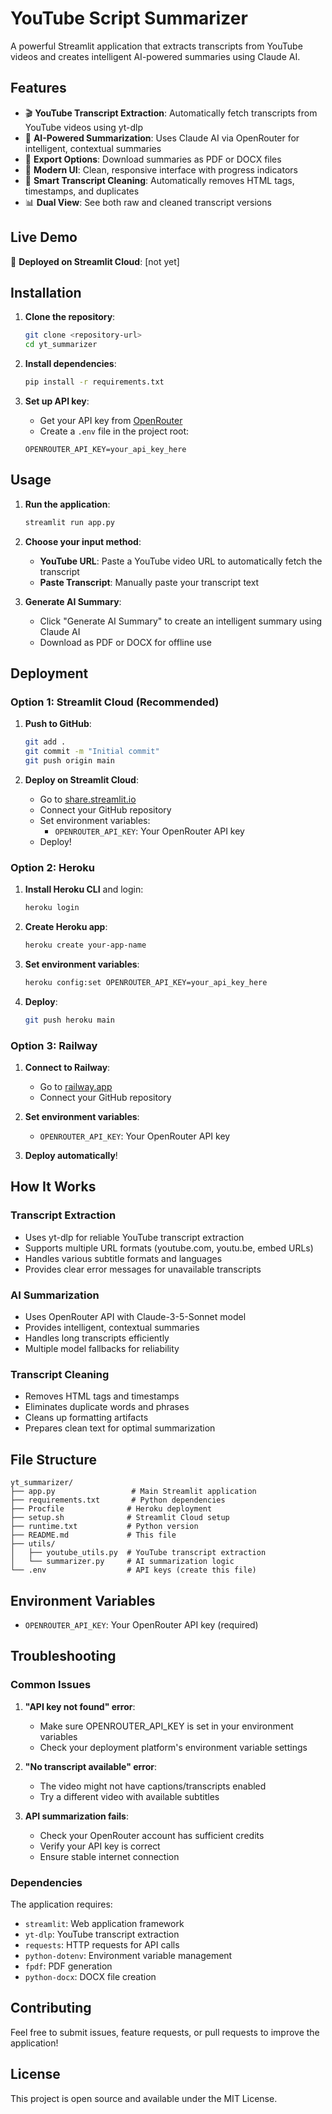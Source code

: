 # YouTube Script Summarizer

A powerful Streamlit application that extracts transcripts from YouTube videos and creates intelligent AI-powered summaries using Claude AI.

## Features

- 🎬 **YouTube Transcript Extraction**: Automatically fetch transcripts from YouTube videos using yt-dlp
- 🤖 **AI-Powered Summarization**: Uses Claude AI via OpenRouter for intelligent, contextual summaries
- 💾 **Export Options**: Download summaries as PDF or DOCX files
- 🎨 **Modern UI**: Clean, responsive interface with progress indicators
- 🔧 **Smart Transcript Cleaning**: Automatically removes HTML tags, timestamps, and duplicates
- 📊 **Dual View**: See both raw and cleaned transcript versions

## Live Demo

🚀 **Deployed on Streamlit Cloud**: [not yet]

## Installation

1. **Clone the repository**:
   ```bash
   git clone <repository-url>
   cd yt_summarizer
   ```

2. **Install dependencies**:
   ```bash
   pip install -r requirements.txt
   ```

3. **Set up API key**:
   - Get your API key from [OpenRouter](https://openrouter.ai/keys)
   - Create a `.env` file in the project root:
   ```
   OPENROUTER_API_KEY=your_api_key_here
   ```

## Usage

1. **Run the application**:
   ```bash
   streamlit run app.py
   ```

2. **Choose your input method**:
   - **YouTube URL**: Paste a YouTube video URL to automatically fetch the transcript
   - **Paste Transcript**: Manually paste your transcript text

3. **Generate AI Summary**:
   - Click "Generate AI Summary" to create an intelligent summary using Claude AI
   - Download as PDF or DOCX for offline use

## Deployment

### Option 1: Streamlit Cloud (Recommended)

1. **Push to GitHub**:
   ```bash
   git add .
   git commit -m "Initial commit"
   git push origin main
   ```

2. **Deploy on Streamlit Cloud**:
   - Go to [share.streamlit.io](https://share.streamlit.io)
   - Connect your GitHub repository
   - Set environment variables:
     - `OPENROUTER_API_KEY`: Your OpenRouter API key
   - Deploy!

### Option 2: Heroku

1. **Install Heroku CLI** and login:
   ```bash
   heroku login
   ```

2. **Create Heroku app**:
   ```bash
   heroku create your-app-name
   ```

3. **Set environment variables**:
   ```bash
   heroku config:set OPENROUTER_API_KEY=your_api_key_here
   ```

4. **Deploy**:
   ```bash
   git push heroku main
   ```

### Option 3: Railway

1. **Connect to Railway**:
   - Go to [railway.app](https://railway.app)
   - Connect your GitHub repository

2. **Set environment variables**:
   - `OPENROUTER_API_KEY`: Your OpenRouter API key

3. **Deploy automatically**!

## How It Works

### Transcript Extraction
- Uses yt-dlp for reliable YouTube transcript extraction
- Supports multiple URL formats (youtube.com, youtu.be, embed URLs)
- Handles various subtitle formats and languages
- Provides clear error messages for unavailable transcripts

### AI Summarization
- Uses OpenRouter API with Claude-3-5-Sonnet model
- Provides intelligent, contextual summaries
- Handles long transcripts efficiently
- Multiple model fallbacks for reliability

### Transcript Cleaning
- Removes HTML tags and timestamps
- Eliminates duplicate words and phrases
- Cleans up formatting artifacts
- Prepares clean text for optimal summarization

## File Structure

```
yt_summarizer/
├── app.py                 # Main Streamlit application
├── requirements.txt       # Python dependencies
├── Procfile              # Heroku deployment
├── setup.sh              # Streamlit Cloud setup
├── runtime.txt           # Python version
├── README.md             # This file
├── utils/
│   ├── youtube_utils.py  # YouTube transcript extraction
│   └── summarizer.py     # AI summarization logic
└── .env                  # API keys (create this file)
```

## Environment Variables

- `OPENROUTER_API_KEY`: Your OpenRouter API key (required)

## Troubleshooting

### Common Issues

1. **"API key not found" error**:
   - Make sure OPENROUTER_API_KEY is set in your environment variables
   - Check your deployment platform's environment variable settings

2. **"No transcript available" error**:
   - The video might not have captions/transcripts enabled
   - Try a different video with available subtitles

3. **API summarization fails**:
   - Check your OpenRouter account has sufficient credits
   - Verify your API key is correct
   - Ensure stable internet connection

### Dependencies

The application requires:
- `streamlit`: Web application framework
- `yt-dlp`: YouTube transcript extraction
- `requests`: HTTP requests for API calls
- `python-dotenv`: Environment variable management
- `fpdf`: PDF generation
- `python-docx`: DOCX file creation

## Contributing

Feel free to submit issues, feature requests, or pull requests to improve the application!

## License

This project is open source and available under the MIT License. 
